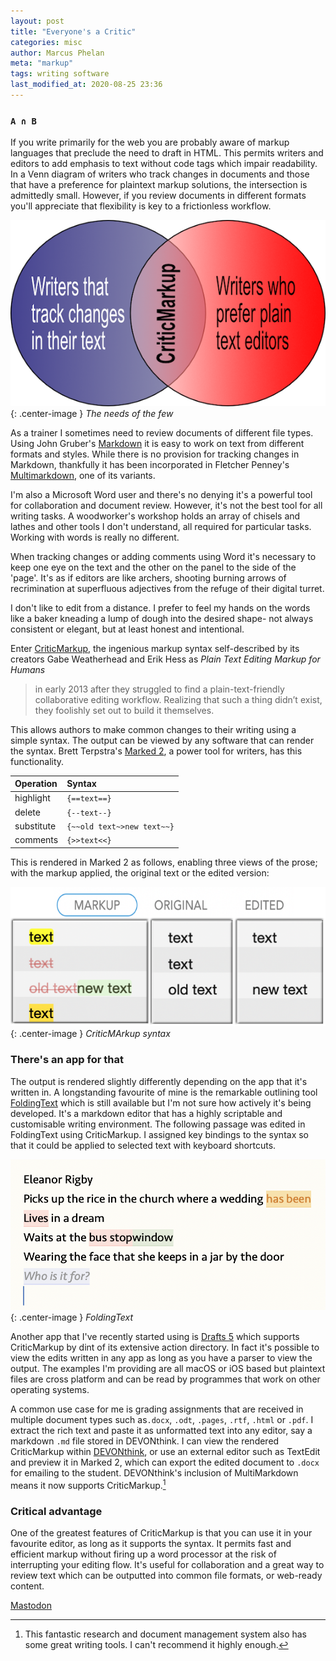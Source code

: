 ```yaml
---
layout: post
title: "Everyone's a Critic"
categories: misc
author: Marcus Phelan
meta: "markup"
tags: writing software
last_modified_at: 2020-08-25 23:36
---
```


### `A ∩ B`
If you write primarily for the web you are probably aware of markup languages that preclude the need to draft in HTML. This permits writers and editors to add emphasis to text without code tags which impair readability. In a Venn diagram of writers who track changes in documents and those that have a preference for plaintext markup solutions, the intersection is admittedly small. However, if you review documents in different formats you'll appreciate that flexibility is key to a frictionless workflow.

![AB](/assets/images/ab.png){: .center-image }
 *The needs of the few*

As a trainer I sometimes need to review documents of different file types. Using John Gruber's [Markdown](https://daringfireball.net/projects/markdown/) it is easy to work on text from different formats and styles. While there is no provision for tracking changes in Markdown, thankfully it has been incorporated in Fletcher Penney's [Multimarkdown](https://fletcherpenney.net/multimarkdown/), one of its variants.


I'm also a Microsoft Word user and there's no denying it's a powerful tool for collaboration and document review. However, it's not the best tool for all writing tasks. A woodworker's workshop holds an array of chisels and lathes and other tools I don't understand, all required for particular tasks. Working with words is really no different. 

When tracking changes or adding comments using Word it's necessary to keep one eye on the text and the other on the panel to the side of the 'page'. It's as if editors are like archers, shooting burning arrows of recrimination at superfluous adjectives from the refuge of their digital turret.

I don't like to edit from a distance.  I prefer to feel my hands on the words like a baker kneading a lump of dough into the desired shape- not always consistent or elegant, but at least honest and intentional.

Enter [CriticMarkup](http://criticmarkup.com), the ingenious markup syntax self-described by its creators Gabe Weatherhead and Erik Hess as _Plain Text Editing Markup for Humans_

> in early 2013 after they struggled to find a plain-text-friendly collaborative editing workflow. Realizing that such a thing didn’t exist, they foolishly set out to build it themselves.

This allows authors to make common changes to their writing using a simple syntax. The output can be viewed by any software that can render the syntax. Brett Terpstra's [Marked 2](https://marked2app.com), a power tool for writers, has this functionality.


|Operation|Syntax|
|:--|:--|
|highlight|`{==text==}`|
|delete|`{--text--}`|
|substitute|`{~~old text~>new text~~}`|
|comments|`{>>text<<}`|

This is rendered in Marked 2 as follows, enabling three views of the prose; with the markup applied, the original text or the edited version:

![CriticMArkup Syntax](/assets/images/critic.png){: .center-image }
*CriticMArkup syntax*

### There's an app for that
The output is rendered slightly differently depending on the app that it's written in. A longstanding favourite of mine is the remarkable outlining tool [FoldingText](https://www.foldingtext.com) which is still available but I'm not sure how actively it's being developed. It's a markdown editor that has a highly scriptable and customisable writing environment. The following passage was edited in FoldingText using CriticMarkup. I assigned key bindings to the syntax so that it could be applied to selected text with keyboard shortcuts.

![FoldingText](/assets/images/folding.png){: .center-image }
*FoldingText*

Another app that I've recently started using is [Drafts 5](https://getdrafts.com) which supports CriticMarkup by dint of its extensive action directory.  In fact it's possible to view the edits written in any app as long as you have a parser to view the output. The examples I'm providing are all macOS or iOS based but plaintext files are cross platform and can be read by programmes that work on other operating systems.

A common use case for me is grading assignments that are received in multiple document types such as`.docx`, `.odt`, `.pages`, `.rtf`, `.html` or `.pdf`. I extract the rich text and paste it as unformatted text into any editor, say a markdown `.md` file stored in DEVONthink. I can view the rendered CriticMarkup within [DEVONthink](https://www.devontechnologies.com/apps/devonthink), or use an external editor such as TextEdit and preview it in Marked 2, which can export the edited document to `.docx` for emailing to the student. DEVONthink's inclusion of MultiMarkdown means it now supports CriticMarkup.[^1]

[^1]: This fantastic research and document management system also has some great writing tools. I can't recommend it highly enough.

### Critical advantage

One of the greatest features of CriticMarkup is that you can use it in your favourite editor, as long as it supports the syntax. It permits fast and efficient markup without firing up a word processor at the risk of interrupting your editing flow. It's useful for collaboration and a great way to review text which can be outputted into common file formats, or web-ready content.

<a rel="me" href="https://mastodon.ie/@marcusphelan">Mastodon</a>
